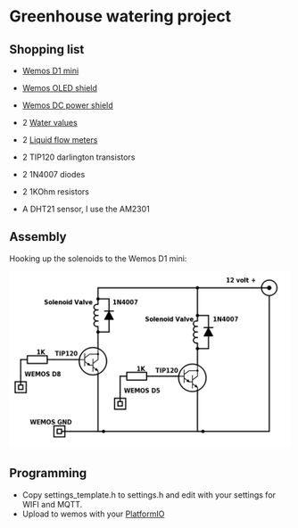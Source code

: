 Greenhouse watering project
===========================

Shopping list
-------------
* [Wemos D1 mini](https://www.wemos.cc/product/d1-mini.html)
* [Wemos OLED shield](https://www.wemos.cc/product/oled-shield.html)
* [Wemos DC power shield](https://www.wemos.cc/product/dc-power-shield.html)

* 2 [Water values](https://www.adafruit.com/products/997)
* 2 [Liquid flow meters](https://www.adafruit.com/products/833)
* 2 TIP120 darlington transistors
* 2 1N4007 diodes
* 2 1KOhm resistors
* A DHT21 sensor, I use the AM2301


Assembly
--------

Hooking up the solenoids to the Wemos D1 mini:

![Solenoids](docs/solenoids.png "Water valve solenoids")


Programming
-----------
* Copy settings_template.h to settings.h and edit with your settings for WIFI and MQTT.
* Upload to wemos with your [PlatformIO](http://platformio.org/)
